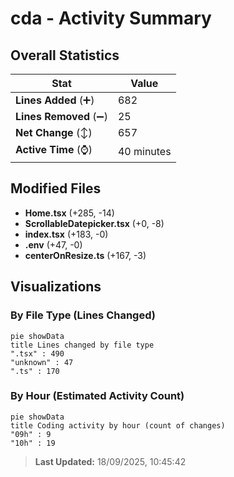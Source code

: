 # cda - Activity Summary 

## Overall Statistics

| Stat                   | Value                                                             |
| ---------------------- | ----------------------------------------------------------------- |
| **Lines Added** (➕)   | 682                                          |
| **Lines Removed** (➖) | 25                                        |
| **Net Change** (↕)    | 657                |
| **Active Time** (⌚)   | 40 minutes |


## Modified Files
- **Home.tsx** (+285, -14)
- **ScrollableDatepicker.tsx** (+0, -8)
- **index.tsx** (+183, -0)
- **.env** (+47, -0)
- **centerOnResize.ts** (+167, -3)

## Visualizations

### By File Type (Lines Changed)

```mermaid
pie showData
title Lines changed by file type
".tsx" : 490
"unknown" : 47
".ts" : 170
```

### By Hour (Estimated Activity Count)

```mermaid
pie showData
title Coding activity by hour (count of changes)
"09h" : 9
"10h" : 19
```


> **Last Updated:** 18/09/2025, 10:45:42